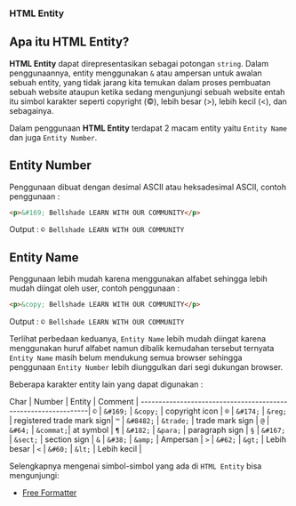 ### HTML Entity

## Apa itu HTML Entity?

**HTML Entity** dapat direpresentasikan sebagai potongan `string`. Dalam penggunaannya, entity menggunakan `&` atau ampersan
untuk awalan sebuah entity, yang tidak jarang kita temukan dalam proses pembuatan sebuah website ataupun ketika sedang mengunjungi sebuah website entah itu simbol karakter seperti copyright (©), lebih besar (>), lebih kecil (<), dan sebagainya.

Dalam penggunaan **HTML Entity** terdapat 2 macam entity yaitu `Entity Name` dan juga `Entity Number`.

## Entity Number

Penggunaan dibuat dengan desimal ASCII atau heksadesimal ASCII, contoh penggunaan :

```html
<p>&#169; Bellshade LEARN WITH OUR COMMUNITY</p>
```

Output : `© Bellshade LEARN WITH OUR COMMUNITY`

## Entity Name

Penggunaan lebih mudah karena menggunakan alfabet sehingga lebih mudah diingat oleh user, contoh penggunaan :

```html
<p>&copy; Bellshade LEARN WITH OUR COMMUNITY</p>
```

Output : `© Bellshade LEARN WITH OUR COMMUNITY`

Terlihat perbedaan keduanya, `Entity Name` lebih mudah diingat karena menggunakan huruf alfabet namun dibalik kemudahan tersebut ternyata `Entity Name` masih belum mendukung semua browser sehingga penggunaan `Entity Number` lebih diunggulkan dari segi dukungan browser.


Beberapa karakter entity lain yang dapat digunakan : 

Char	|    Number   |  Entity     | 	Comment                 |
---------------------------------------------------------------|
`©`	|    `&#169;`  |  `&copy;`	 |  copyright icon            |
`®`	|    `&#174;`  |  `&reg;`	 |  registered trade mark sign|
`™`	|    `&#8482;` |  `&trade;` |  trade mark sign           |
`@`	|    `&#64;`	|  `&commat;`|  at symbol                 |
`¶`	|    `&#182;`  |  `&para;`	 |  paragraph sign            |
`§`	|    `&#167;`  |  `&sect;`	 |  section sign              |
`&`   |    `&#38;`   |  `&amp;`   |  Ampersan                  |
`>`   |    `&#62;`   |  `&gt;`    |  Lebih besar               |
`<`   |    `&#60;`   |  `&lt;`    |  Lebih kecil               |


Selengkapnya mengenai simbol-simbol yang ada di `HTML Entity` bisa mengunjungi:

- [Free Formatter](https://www.freeformatter.com/html-entities.html)
